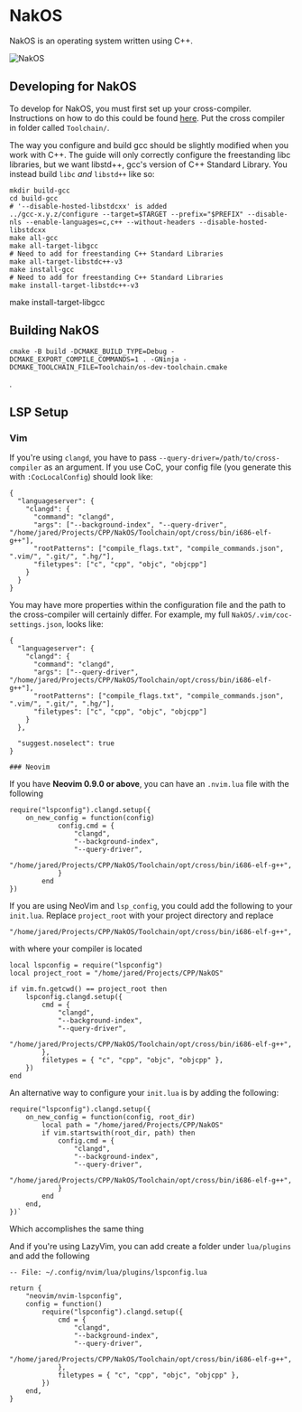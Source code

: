 # NakOS

NakOS is an operating system written using C++.

![NakOS](https://user-images.githubusercontent.com/96548573/227746869-a1aa9cdb-babc-4143-a422-118469eccab9.png)

## Developing for NakOS

To develop for NakOS, you must first set up your cross-compiler. Instructions on how to do this could be found [here](https://wiki.osdev.org/GCC_Cross-Compiler#Why_cross-compilers_are_necessary). Put the 
cross compiler in folder called `Toolchain/`.

The way you configure and build gcc should be slightly modified when you work with C++. The guide will only correctly configure the freestanding libc libraries, but we want libstd++, gcc's version of C++
Standard Library. You instead build `libc` *and* `libstd++` like so:

```
mkdir build-gcc
cd build-gcc
# '--disable-hosted-libstdcxx' is added
../gcc-x.y.z/configure --target=$TARGET --prefix="$PREFIX" --disable-nls --enable-languages=c,c++ --without-headers --disable-hosted-libstdcxx
make all-gcc
make all-target-libgcc
# Need to add for freestanding C++ Standard Libraries
make all-target-libstdc++-v3
make install-gcc
# Need to add for freestanding C++ Standard Libraries
make install-target-libstdc++-v3
```
make install-target-libgcc

## Building NakOS

```
cmake -B build -DCMAKE_BUILD_TYPE=Debug -DCMAKE_EXPORT_COMPILE_COMMANDS=1 . -GNinja -DCMAKE_TOOLCHAIN_FILE=Toolchain/os-dev-toolchain.cmake
```

.

## LSP Setup

### Vim

If you're using `clangd`, you have to pass `--query-driver=/path/to/cross-compiler` as an argument. If you use CoC, your config file (you generate
this with `:CocLocalConfig`) should look like:

```
{
  "languageserver": {
    "clangd": {
      "command": "clangd",
      "args": ["--background-index", "--query-driver", "/home/jared/Projects/CPP/NakOS/Toolchain/opt/cross/bin/i686-elf-g++"],
      "rootPatterns": ["compile_flags.txt", "compile_commands.json", ".vim/", ".git/", ".hg/"],
      "filetypes": ["c", "cpp", "objc", "objcpp"]
    }
  }
}
```

You may have more properties within the configuration file and the path to the cross-compiler will certainly differ. For example,
my full `NakOS/.vim/coc-settings.json`, looks like:

```
{
  "languageserver": {
    "clangd": {
      "command": "clangd",
      "args": ["--query-driver", "/home/jared/Projects/CPP/NakOS/Toolchain/opt/cross/bin/i686-elf-g++"],
      "rootPatterns": ["compile_flags.txt", "compile_commands.json", ".vim/", ".git/", ".hg/"],
      "filetypes": ["c", "cpp", "objc", "objcpp"]
    }
  },

  "suggest.noselect": true
}

### Neovim

```
If you have **Neovim 0.9.0 or above**, you can have an `.nvim.lua` file with the following

```
require("lspconfig").clangd.setup({
    on_new_config = function(config)
            config.cmd = {
                "clangd",
                "--background-index",
                "--query-driver",
                "/home/jared/Projects/CPP/NakOS/Toolchain/opt/cross/bin/i686-elf-g++",
            }
        end
})
```
If you are using NeoVim and `lsp_config`, you could add the following to your `init.lua`. Replace `project_root` with your project directory 
and replace 

```
"/home/jared/Projects/CPP/NakOS/Toolchain/opt/cross/bin/i686-elf-g++",
```

with where your compiler is located

```
local lspconfig = require("lspconfig")
local project_root = "/home/jared/Projects/CPP/NakOS"

if vim.fn.getcwd() == project_root then
    lspconfig.clangd.setup({
        cmd = {
            "clangd",
            "--background-index",
            "--query-driver",
            "/home/jared/Projects/CPP/NakOS/Toolchain/opt/cross/bin/i686-elf-g++",
        },
        filetypes = { "c", "cpp", "objc", "objcpp" },
    })
end
```
An alternative way to configure your `init.lua` is by adding the following:

```
require("lspconfig").clangd.setup({
    on_new_config = function(config, root_dir)
        local path = "/home/jared/Projects/CPP/NakOS"
        if vim.startswith(root_dir, path) then
            config.cmd = {
                "clangd",
                "--background-index",
                "--query-driver",
                "/home/jared/Projects/CPP/NakOS/Toolchain/opt/cross/bin/i686-elf-g++",
            }
        end
    end,
})`
```
Which accomplishes the same thing

And if you're using LazyVim, you can add create a folder under `lua/plugins` and add the following

```
-- File: ~/.config/nvim/lua/plugins/lspconfig.lua

return {
    "neovim/nvim-lspconfig",
    config = function()
        require("lspconfig").clangd.setup({
            cmd = {
                "clangd",
                "--background-index",
                "--query-driver",
                "/home/jared/Projects/CPP/NakOS/Toolchain/opt/cross/bin/i686-elf-g++",
            },
            filetypes = { "c", "cpp", "objc", "objcpp" },
        })
    end,
}
```
